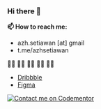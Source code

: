 ### Hi there 👋

<!--
**azhsetiawan/azhsetiawan** is a ✨ _special_ ✨ repository because its `README.md` (this file) appears on your GitHub profile.

Here are some ideas to get you started:

- 🔭 I’m currently working on ...
- 🌱 I’m currently learning ...
- 👯 I’m looking to collaborate on ...
- 🤔 I’m looking for help with ...
- 💬 Ask me about ...
- 😄 Pronouns: ...
- ⚡ Fun fact: ...
-->

**📫 How to reach me:**
- azh.setiawan [at] gmail
- t.me/azhsetiawan

👍🏻 👍🏼 👍🏽 👍🏾 👍🏿

- <a href="https://dribbble.com/azhsetiawan" target="_blank">Dribbble</a>
- <a href="https://www.figma.com/@azhsetiawan" target="_blank">Figma</a>

[![Contact me on Codementor](https://www.codementor.io/m-badges/azhsetiawan/find-me-on-cm-g.svg)](https://www.codementor.io/@azhsetiawan?refer=badge)
